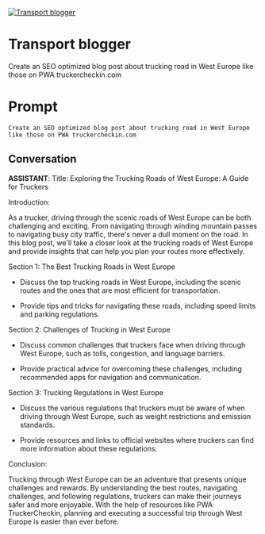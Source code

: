 
[![Transport blogger](https://flow-user-images.s3.us-west-1.amazonaws.com/prompt/undefined/1687759346774)]()
# Transport blogger 
Create an SEO optimized blog post about trucking road in West Europe like those on PWA truckercheckin.com

# Prompt

```
Create an SEO optimized blog post about trucking road in West Europe like those on PWA truckercheckin.com
```

## Conversation

**ASSISTANT**: Title: Exploring the Trucking Roads of West Europe: A Guide for Truckers



Introduction:

As a trucker, driving through the scenic roads of West Europe can be both challenging and exciting. From navigating through winding mountain passes to navigating busy city traffic, there's never a dull moment on the road. In this blog post, we'll take a closer look at the trucking roads of West Europe and provide insights that can help you plan your routes more effectively.



Section 1: The Best Trucking Roads in West Europe

- Discuss the top trucking roads in West Europe, including the scenic routes and the ones that are most efficient for transportation.

- Provide tips and tricks for navigating these roads, including speed limits and parking regulations.



Section 2: Challenges of Trucking in West Europe

- Discuss common challenges that truckers face when driving through West Europe, such as tolls, congestion, and language barriers.

- Provide practical advice for overcoming these challenges, including recommended apps for navigation and communication.



Section 3: Trucking Regulations in West Europe

- Discuss the various regulations that truckers must be aware of when driving through West Europe, such as weight restrictions and emission standards.

- Provide resources and links to official websites where truckers can find more information about these regulations.



Conclusion:

Trucking through West Europe can be an adventure that presents unique challenges and rewards. By understanding the best routes, navigating challenges, and following regulations, truckers can make their journeys safer and more enjoyable. With the help of resources like PWA TruckerCheckin, planning and executing a successful trip through West Europe is easier than ever before.


